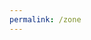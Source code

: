 ```yaml
---
permalink: /zone
---
```


<template>
    <div>
      <div class="my-head">
        <!-- <h3 class="my-head__title">动态</h3> -->
        <img class="my-head__svg" :src="$withBase('/svg/zone-bg.svg')" type="image/svg+xml" />
      </div>
      <div class="my-input">
        <div class="my-input__content">
          <el-input
            type="textarea"
            :autosize="{ minRows: 2, maxRows: 4}"
            placeholder="吐槽一下吧( •̀ ω •́ )✧"
            v-model="newMsg.msg">
          </el-input>
        </div>
        <div class="my-input__select">
          <el-select v-model="newMsg.status" placeholder="😏">
            <el-option
              v-for="item in options"
              :key="item"
              :label="item"
              :value="item">
            </el-option>
          </el-select>
        </div>
        <div class="my-input__btn">
          <el-button @click="submit">发布 🚀</el-button>
        </div>
      </div>
      <div class="my-msgs-container">
        <div class="my-msg" v-for="msg in msgs">
            <div class="my-msg__head">
                <span class="my-msg__status">{{ msg.status }}</span>
                <span class="my-msg__date">{{ msg.date.toLocaleDateString() }}</span>
                <span class="my-msg__date">{{ msg.date.toLocaleTimeString() }}</span>
            </div>  
            <div class="my-msg__body">
                <p class="my-msg__msg">{{ msg.msg }}</P>
            </div>  
        </div>
    </div>
    </div>
</template>

<script>
export default {
  data() {
    return {
      newMsg: {
        date: '',
        msg: '',
        status: ''
      },
      msgs: [
        {
          date: new Date(2019, 7, 25, 0, 0, 4),
          msg: '该死的备案，网站突然没法 https 访问了，可以 http 访问，我查了一大堆资料，花费了四五个小时，一直报错 ERR_CONNECTION_RESET，我还没学到计算机网络呢，哪里看得懂啊！最后才知道是因为没备案。。。',
          status: '😫'
        }
      ],
      options: ['😄', '😎', '😫', '😏', '😡', '😨' ],
    } 
  },

  methods: {
    submit() { 
      if (!this.newMsg.msg || this.newMsg.status) {
        this.$message.error('🤔状态或者内容不能为空哦~');
        return
      }
      this.$prompt('先告诉我 Token 是啥😇', '提示', {
          confirmButtonText: 'Yaeh',
          cancelButtonText: 'Nope',
          inputPattern: /^[A-Za-z0-9]{5,13}$/,
          inputErrorMessage: 'Token 格式不正确😕'
        }).then(({ value }) => {
          this.msgs.splice(0, 0, {
            date: new Date(),
            msg: this.newMsg.msg,
            status: this.newMsg.status,
            token: value
          })
          this.newMsg.msg = ''
          this.newMsg.status = ''
        }).catch(() => {
          this.$message({
            type: 'info',
            message: '🥱不告诉算了。。。'
          });       
        });
    }
  }
}
</script>

<style lang="stylus" scoped>
.my-head
  width 100%
  // border 1px solid #d1d5da 
  // display flex
  // justify-content space-between

  &__svg
    height 15rem
    margin 1rem auto
    display block

.my-input
  width 80%
  margin-left 5rem
  margin-bottom 2rem
  border-radius 3px

  &__content
    width 100%
    margin-bottom 1rem

  &__select
    width 4.5rem
    display inline-block
  &__btn
    display inline-block
    float right

.my-msgs-container
  width 100%

  .my-msg
    width 80%
    margin-left 5rem
    margin-bottom 2.5rem
    border: 1px solid #d1d5da;
    border-radius 3px

    // test
    
    &__head
      padding 0.5rem
      background-color #f6f8fa
      border-bottom: 1px solid #d1d5da
      display flex
      align-items center

    &__status
      margin 0 0.5rem

    &__date
      margin 0 0.5rem
    
    &__body
      padding 1rem

@media (max-width: 719px)
  .my-msg
    width 100%
    margin-left 0

</style>